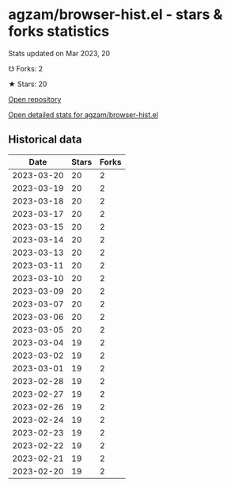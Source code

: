 # agzam/browser-hist.el - stars & forks statistics

Stats updated on Mar 2023, 20

☋ Forks: 2

★ Stars: 20

[Open repository](https://github.com/agzam/browser-hist.el)

[Open detailed stats for agzam/browser-hist.el](https://reviewgithub.com/rep/agzam/browser-hist.el)

## Historical data
| Date | Stars | Forks |
|------|-------|-------|
| 2023-03-20 | 20 | 2 | 
| 2023-03-19 | 20 | 2 | 
| 2023-03-18 | 20 | 2 | 
| 2023-03-17 | 20 | 2 | 
| 2023-03-15 | 20 | 2 | 
| 2023-03-14 | 20 | 2 | 
| 2023-03-13 | 20 | 2 | 
| 2023-03-11 | 20 | 2 | 
| 2023-03-10 | 20 | 2 | 
| 2023-03-09 | 20 | 2 | 
| 2023-03-07 | 20 | 2 | 
| 2023-03-06 | 20 | 2 | 
| 2023-03-05 | 20 | 2 | 
| 2023-03-04 | 19 | 2 | 
| 2023-03-02 | 19 | 2 | 
| 2023-03-01 | 19 | 2 | 
| 2023-02-28 | 19 | 2 | 
| 2023-02-27 | 19 | 2 | 
| 2023-02-26 | 19 | 2 | 
| 2023-02-24 | 19 | 2 | 
| 2023-02-23 | 19 | 2 | 
| 2023-02-22 | 19 | 2 | 
| 2023-02-21 | 19 | 2 | 
| 2023-02-20 | 19 | 2 | 

